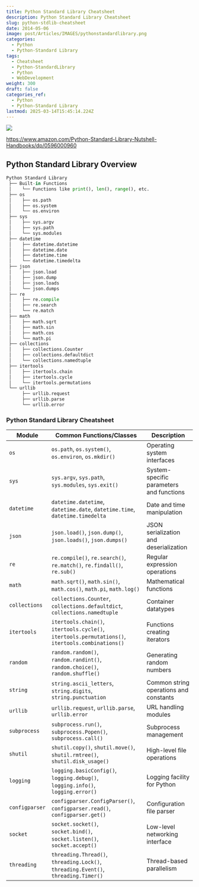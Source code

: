 ```yaml
---
title: Python Standard Library Cheatsheet
description: Python Standard Library Cheatsheet
slug: python-stdlib-cheatsheet
date: 2014-05-06
image: post/Articles/IMAGES/pythonstandardlibrary.png
categories:
  - Python
  - Python-Standard Library
tags:
  - Cheatsheet
  - Python-StandardLibrary
  - Python
  - WebDevelopment
weight: 300
draft: false
categories_ref:
  - Python
  - Python-Standard Library
lastmod: 2025-03-14T15:45:14.224Z
---
```

![](/post/Articles/IMAGES/pythonstandardlibrary.png)

https://www.amazon.com/Python-Standard-Library-Nutshell-Handbooks/dp/0596000960

## Python Standard Library Overview

```python
Python Standard Library
 ├── Built-in Functions
 │    └── Functions like print(), len(), range(), etc.
 ├── os
 │    ├── os.path
 │    ├── os.system
 │    └── os.environ
 ├── sys
 │    ├── sys.argv
 │    ├── sys.path
 │    └── sys.modules
 ├── datetime
 │    ├── datetime.datetime
 │    ├── datetime.date
 │    ├── datetime.time
 │    └── datetime.timedelta
 ├── json
 │    ├── json.load
 │    ├── json.dump
 │    ├── json.loads
 │    └── json.dumps
 ├── re
 │    ├── re.compile
 │    ├── re.search
 │    └── re.match
 ├── math
 │    ├── math.sqrt
 │    ├── math.sin
 │    ├── math.cos
 │    └── math.pi
 ├── collections
 │    ├── collections.Counter
 │    ├── collections.defaultdict
 │    └── collections.namedtuple
 ├── itertools
 │    ├── itertools.chain
 │    ├── itertools.cycle
 │    └── itertools.permutations
 └── urllib
      ├── urllib.request
      ├── urllib.parse
      └── urllib.error
```

<!--

### Key Packages and Modules:

- **Built-in Functions:** Core functions like `print()`, `len()`, `range()`, etc.
    
- **os:** Operating system interfaces like `os.path`, `os.system`, `os.environ`.
    
- **sys:** System-specific parameters and functions like `sys.argv`, `sys.path`, `sys.modules`.
    
- **datetime:** Date and time manipulation like `datetime.datetime`, `datetime.date`, `datetime.time`, `datetime.timedelta`.
    
- **json:** JSON serialization and deserialization like `json.load`, `json.dump`, `json.loads`, `json.dumps`.
    
- **re:** Regular expression operations like `re.compile`, `re.search`, `re.match`.
    
- **math:** Mathematical functions like `math.sqrt`, `math.sin`, `math.cos`, `math.pi`.
    
- **collections:** Container datatypes like `collections.Counter`, `collections.defaultdict`, `collections.namedtuple`.
    
- **itertools:** Functions creating iterators for efficient looping like `itertools.chain`, `itertools.cycle`, `itertools.permutations`.
    
- **urllib:** URL handling modules like `urllib.request`, `urllib.parse`, `urllib.error`.
    

This textual representation should help you understand the structure of some commonly used standard packages in Python. If you need more specific information or have any other requests, let me know!

make a cheatsheet , in a markdown table of the Python Standard Library

Here's a concise cheatsheet for some commonly used modules in the Python Standard Library in a markdown table:
-->

### Python Standard Library Cheatsheet

| **Module**     | **Common Functions/Classes**                                                                     | **Description**                          |
| -------------- | ------------------------------------------------------------------------------------------------ | ---------------------------------------- |
| `os`           | `os.path`, `os.system()`, `os.environ`, `os.mkdir()`                                             | Operating system interfaces              |
| `sys`          | `sys.argv`, `sys.path`, `sys.modules`, `sys.exit()`                                              | System-specific parameters and functions |
| `datetime`     | `datetime.datetime`, `datetime.date`, `datetime.time`, `datetime.timedelta`                      | Date and time manipulation               |
| `json`         | `json.load()`, `json.dump()`, `json.loads()`, `json.dumps()`                                     | JSON serialization and deserialization   |
| `re`           | `re.compile()`, `re.search()`, `re.match()`, `re.findall()`, `re.sub()`                          | Regular expression operations            |
| `math`         | `math.sqrt()`, `math.sin()`, `math.cos()`, `math.pi`, `math.log()`                               | Mathematical functions                   |
| `collections`  | `collections.Counter`, `collections.defaultdict`, `collections.namedtuple`                       | Container datatypes                      |
| `itertools`    | `itertools.chain()`, `itertools.cycle()`, `itertools.permutations()`, `itertools.combinations()` | Functions creating iterators             |
| `random`       | `random.random()`, `random.randint()`, `random.choice()`, `random.shuffle()`                     | Generating random numbers                |
| `string`       | `string.ascii_letters`, `string.digits`, `string.punctuation`                                    | Common string operations and constants   |
| `urllib`       | `urllib.request`, `urllib.parse`, `urllib.error`                                                 | URL handling modules                     |
| `subprocess`   | `subprocess.run()`, `subprocess.Popen()`, `subprocess.call()`                                    | Subprocess management                    |
| `shutil`       | `shutil.copy()`, `shutil.move()`, `shutil.rmtree()`, `shutil.disk_usage()`                       | High-level file operations               |
| `logging`      | `logging.basicConfig()`, `logging.debug()`, `logging.info()`, `logging.error()`                  | Logging facility for Python              |
| `configparser` | `configparser.ConfigParser()`, `configparser.read()`, `configparser.get()`                       | Configuration file parser                |
| `socket`       | `socket.socket()`, `socket.bind()`, `socket.listen()`, `socket.accept()`                         | Low-level networking interface           |
| `threading`    | `threading.Thread()`, `threading.Lock()`, `threading.Event()`, `threading.Timer()`               | Thread-based parallelism                 |
